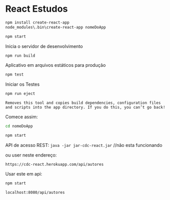 # React Estudos


```sh
npm install create-react-app
node_modules\.bin\create-react-app nomeDoApp
```

```sh
npm start
```
Inicia o servidor de desenvolvimento

```sh
npm run build
```
Aplicativo em arquivos estáticos para produção

```sh
npm test
```
Iniciar os Testes
```sh
npm run eject
```
    Removes this tool and copies build dependencies, configuration files
    and scripts into the app directory. If you do this, you can’t go back!

Comece assim:
```sh
cd nomeDoApp
```
```sh
npm start
```

API de acesso REST:
`java -jar jar-cdc-react.jar` //não esta funcionando

ou user neste endereço:
```http
https://cdc-react.herokuapp.com/api/autores
```

Usar este em api:
```sh 
npm start
``` 
```sh
localhost:8080/api/autores
```